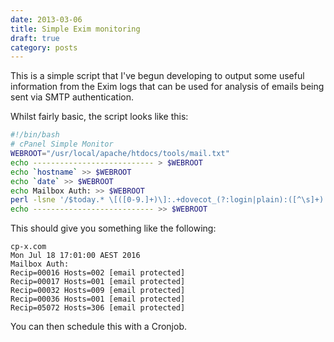 ```yaml
---
date: 2013-03-06
title: Simple Exim monitoring
draft: true
category: posts
---
```


This is a simple script that I've begun developing to output some useful information from the Exim logs that can be used for analysis of emails being sent via SMTP authentication.

Whilst fairly basic, the script looks like this:

```bash
#!/bin/bash
# cPanel Simple Monitor
WEBROOT="/usr/local/apache/htdocs/tools/mail.txt"
echo --------------------------- > $WEBROOT
echo `hostname` >> $WEBROOT
echo `date` >> $WEBROOT
echo Mailbox Auth: >> $WEBROOT
perl -lsne '/$today.* \[([0-9.]+)\]:.+dovecot_(?:login|plain):([^\s]+).* for (.*)/ and $sender&#123;$2&#125;&#123;r&#125;+=scalar (split / /,$3) and $sender&#123;$2&#125;&#123;i&#125;&#123;$1&#125;=1; END &#123;foreach $sender(keys %sender)&#123;printf"Recip=%05d Hosts=%03d Auth=%s\n",$sender&#123;$sender&#125;&#123;r&#125;,scalar (keys %&#123;$sender&#123;$sender&#125;&#123;i&#125;&#125;),$sender;&#125;&#125;' -- -today=$(date +%F) /var/log/exim_mainlog | sort | tail -n 5 >> $WEBROOT
echo --------------------------- >> $WEBROOT
```

This should give you something like the following:

```
cp-x.com
Mon Jul 18 17:01:00 AEST 2016
Mailbox Auth:
Recip=00016 Hosts=002 [email protected]
Recip=00017 Hosts=001 [email protected]
Recip=00032 Hosts=009 [email protected]
Recip=00036 Hosts=001 [email protected]
Recip=05072 Hosts=306 [email protected]
```

You can then schedule this with a Cronjob.
